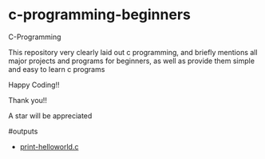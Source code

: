 # c-programming-beginners

C-Programming

This repository very clearly laid out c programming, and briefly mentions all major projects and programs for beginners, as well as provide them simple and easy to learn c programs

Happy Coding!!

Thank you!!

A star will be appreciated

#outputs
- [print-helloworld.c](https://github.com/SHANIBCK/c-programming-beginners-/blob/main/print-helloworld.c)
